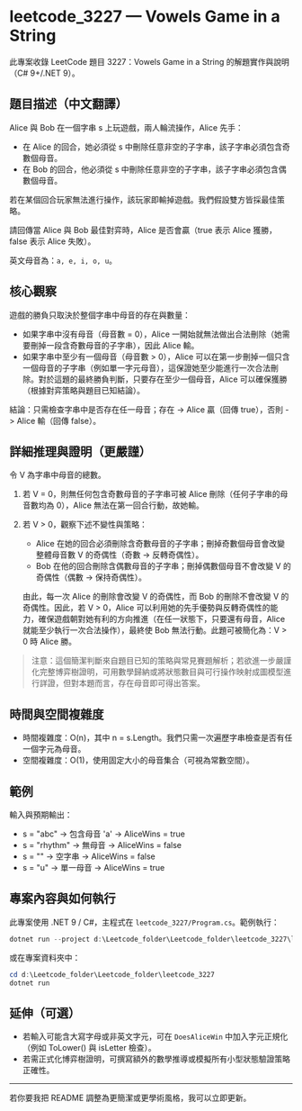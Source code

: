 # leetcode_3227 — Vowels Game in a String

此專案收錄 LeetCode 題目 3227：Vowels Game in a String 的解題實作與說明（C# 9+/.NET 9）。

## 題目描述（中文翻譯）

Alice 與 Bob 在一個字串 s 上玩遊戲，兩人輪流操作，Alice 先手：

- 在 Alice 的回合，她必須從 s 中刪除任意非空的子字串，該子字串必須包含奇數個母音。
- 在 Bob 的回合，他必須從 s 中刪除任意非空的子字串，該子字串必須包含偶數個母音。

若在某個回合玩家無法進行操作，該玩家即輸掉遊戲。我們假設雙方皆採最佳策略。

請回傳當 Alice 與 Bob 最佳對弈時，Alice 是否會贏（true 表示 Alice 獲勝，false 表示 Alice 失敗）。

英文母音為：`a, e, i, o, u`。

## 核心觀察

遊戲的勝負只取決於整個字串中母音的存在與數量：

- 如果字串中沒有母音（母音數 = 0），Alice 一開始就無法做出合法刪除（她需要刪掉一段含奇數母音的子字串），因此 Alice 輸。
- 如果字串中至少有一個母音（母音數 > 0），Alice 可以在第一步刪掉一個只含一個母音的子字串（例如單一字元母音），這保證她至少能進行一次合法刪除。對於這題的最終勝負判斷，只要存在至少一個母音，Alice 可以確保獲勝（根據對弈策略與題目已知結論）。

結論：只需檢查字串中是否存在任一母音；存在 -> Alice 贏（回傳 true），否則 -> Alice 輸（回傳 false）。

## 詳細推理與證明（更嚴謹）

令 V 為字串中母音的總數。

1. 若 V = 0，則無任何包含奇數母音的子字串可被 Alice 刪除（任何子字串的母音數均為 0），Alice 無法在第一回合行動，故她輸。

2. 若 V > 0，觀察下述不變性與策略：
   - Alice 在她的回合必須刪除含奇數母音的子字串；刪掉奇數個母音會改變整體母音數 V 的奇偶性（奇數 -> 反轉奇偶性）。
   - Bob 在他的回合刪除含偶數母音的子字串；刪掉偶數個母音不會改變 V 的奇偶性（偶數 -> 保持奇偶性）。

   由此，每一次 Alice 的刪除會改變 V 的奇偶性，而 Bob 的刪除不會改變 V 的奇偶性。因此，若 V > 0，Alice 可以利用她的先手優勢與反轉奇偶性的能力，確保遊戲朝對她有利的方向推進（在任一狀態下，只要還有母音，Alice 就能至少執行一次合法操作），最終使 Bob 無法行動。此題可被簡化為：V > 0 時 Alice 勝。

> 注意：這個簡潔判斷來自題目已知的策略與常見賽題解析；若欲進一步嚴謹化完整博弈樹證明，可用數學歸納或將狀態數目與可行操作映射成圖模型進行詳證，但對本題而言，存在母音即可得出答案。

## 時間與空間複雜度

- 時間複雜度：O(n)，其中 n = s.Length。我們只需一次遍歷字串檢查是否有任一個字元為母音。
- 空間複雜度：O(1)，使用固定大小的母音集合（可視為常數空間）。

## 範例

輸入與預期輸出：

- s = "abc" -> 包含母音 'a' -> AliceWins = true
- s = "rhythm" -> 無母音 -> AliceWins = false
- s = "" -> 空字串 -> AliceWins = false
- s = "u" -> 單一母音 -> AliceWins = true

## 專案內容與如何執行

此專案使用 .NET 9 / C#，主程式在 `leetcode_3227/Program.cs`。範例執行：

```powershell
dotnet run --project d:\Leetcode_folder\Leetcode_folder\leetcode_3227\leetcode_3227.csproj
```

或在專案資料夾中：

```powershell
cd d:\Leetcode_folder\Leetcode_folder\leetcode_3227
dotnet run
```


## 延伸（可選）

- 若輸入可能含大寫字母或非英文字元，可在 `DoesAliceWin` 中加入字元正規化（例如 ToLower() 與 isLetter 檢查）。
- 若需正式化博弈樹證明，可撰寫額外的數學推導或模擬所有小型狀態驗證策略正確性。

---

若你要我把 README 調整為更簡潔或更學術風格，我可以立即更新。
